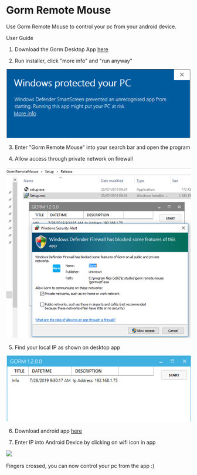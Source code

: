 # Gorm Remote Mouse
Use Gorm Remote Mouse to control your pc from your android device. 

User Guide

1. Download the Gorm Desktop App [here](https://github.com/lcstudios5563/GormRemoteMouse/raw/master/Release/GormRemoteMouse.msi)

2. Run installer, click "more info" and "run anyway"

![](https://github.com/lcstudios5563/GormRemoteMouse/blob/master/Images/App%20run%20anyway.PNG)

3. Enter "Gorm Remote Mouse" into your search bar and open the program

4. Allow access through private network on firewall

![](https://github.com/lcstudios5563/GormRemoteMouse/blob/master/Images/App%20firewall%20rule.PNG)

5. Find your local IP as shown on desktop app

![](https://github.com/lcstudios5563/GormRemoteMouse/blob/master/Images/App%20Ip%20address.PNG)

6. Download android app [here](https://play.google.com/store/apps/details?id=uk.co.lcstudios.mouseemulator)

7. Enter IP into Android Device by clicking on wifi icon in app

![](https://lh3.googleusercontent.com/Wl3CRzblHlIxCnbSB1n7BqODh5tRCwhMqgWWMjlINyBML_2AJhVvfX8Aj1VAqT2rDQ=w720-h310-rw)


Fingers crossed, you can now control your pc from the app :)
